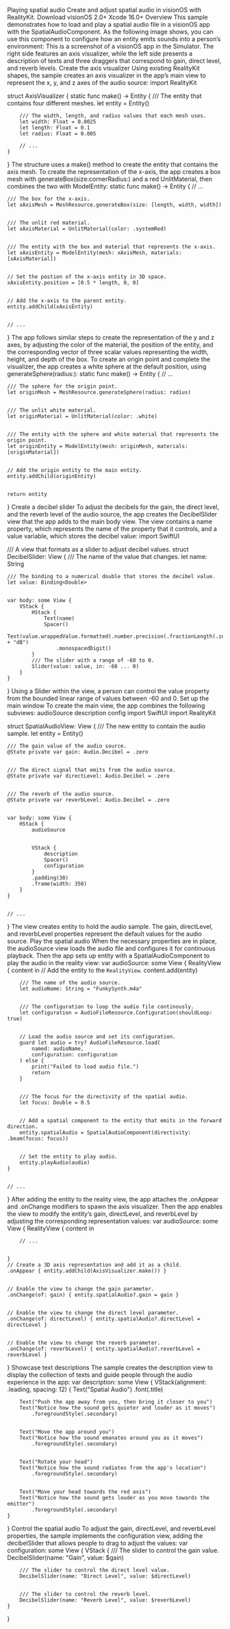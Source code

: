 Playing spatial audio
Create and adjust spatial audio in visionOS with RealityKit.
Download
visionOS 2.0+
Xcode 16.0+
Overview
This sample demonstrates how to load and play a spatial audio file in a visionOS app with the SpatialAudioComponent. As the following image shows, you can use this component to configure how an entity emits sounds into a person’s environment:
This is a screenshot of a visionOS app in the Simulator. The right side features an axis visualizer, while the left side presents a description of texts and three draggers that correspond to gain, direct level, and reverb levels.
Create the axis visualizer
Using existing RealityKit shapes, the sample creates an axis visualizer in the app’s main view to represent the x, y, and z axes of the audio source:
import RealityKit


struct AxisVisualizer {
    static func make() -> Entity {
        /// The entity that contains four different meshes.
        let entity = Entity()


        /// The width, length, and radius values that each mesh uses.
        let width: Float = 0.0025
        let length: Float = 0.1
        let radius: Float = 0.005
        
        // ...
    }
}
The structure uses a make() method to create the entity that contains the axis mesh.
To create the representation of the x-axis, the app creates a box mesh with generateBox(size:cornerRadius:) and a red UnlitMaterial, then combines the two with ModelEntity:
static func make() -> Entity {
    // ...


    /// The box for the x-axis.
    let xAxisMesh = MeshResource.generateBox(size: [length, width, width])


    /// The unlit red material.
    let xAxisMaterial = UnlitMaterial(color: .systemRed)


    /// The entity with the box and material that represents the x-axis.
    let xAxisEntity = ModelEntity(mesh: xAxisMesh, materials: [xAxisMaterial])


    // Set the postion of the x-axis entity in 3D space.
    xAxisEntity.position = [0.5 * length, 0, 0]


    // Add the x-axis to the parent entity.
    entity.addChild(xAxisEntity)


    // ...
}
The app follows similar steps to create the representation of the y and z axes, by adjusting the color of the material, the position of the entity, and the corresponding vector of three scalar values representing the width, height, and depth of the box.
To create an origin point and complete the visualizer, the app creates a white sphere at the default position, using generateSphere(radius:):
static func make() -> Entity {
    // ...


    /// The sphere for the origin point.
    let originMesh = MeshResource.generateSphere(radius: radius)


    /// The unlit white material.
    let originMaterial = UnlitMaterial(color: .white)


    /// The entity with the sphere and white material that represents the origin point.
    let originEntity = ModelEntity(mesh: originMesh, materials: [originMaterial])


    // Add the origin entity to the main entity.
    entity.addChild(originEntity)


    return entity
}
Create a decibel slider
To adjust the decibels for the gain, the direct level, and the reverb level of the audio source, the app creates the DecibelSlider view that the app adds to the main body view. The view contains a name property, which represents the name of the property that it controls, and a value variable, which stores the decibel value:
import SwiftUI


/// A view that formats as a slider to adjust decibel values.
struct DecibelSlider: View {
    /// The name of the value that changes.
    let name: String


    /// The binding to a numerical double that stores the decibel value.
    let value: Binding<Double>


    var body: some View {
        VStack {
            HStack {
                Text(name)
                Spacer()
                Text(value.wrappedValue.formatted(.number.precision(.fractionLength(.zero))) + "dB")
                    .monospacedDigit()
            }
            /// The slider with a range of -60 to 0.
            Slider(value: value, in: -60 ... 0)
        }
    }
}
Using a Slider within the view, a person can control the value property from the bounded linear range of values between -60 and 0.
Set up the main window
To create the main view, the app combines the following subviews:
audioSource
description
config
import SwiftUI
import RealityKit


struct SpatialAudioView: View {
    /// The new entity to contain the audio sample.
    let entity = Entity()


    /// The gain value of the audio source.
    @State private var gain: Audio.Decibel = .zero


    /// The direct signal that emits from the audio source.
    @State private var directLevel: Audio.Decibel = .zero


    /// The reverb of the audio source.
    @State private var reverbLevel: Audio.Decibel = .zero


    var body: some View {
        HStack {
            audioSource


            VStack {
                description
                Spacer()
                configuration
            }
            .padding(30)
            .frame(width: 350)
        }
    }


    // ...
}
The view creates entity to hold the audio sample. The gain, directLevel, and reverbLevel properties represent the default values for the audio source.
Play the spatial audio
When the necessary properties are in place, the audioSource view loads the audio file and configures it for continuous playback. Then the app sets up entity with a SpatialAudioComponent to play the audio in the reality view:
var audioSource: some View {
    RealityView { content in
        // Add the entity to the `RealityView`.
        content.add(entity)


        /// The name of the audio source.
        let audioName: String = "FunkySynth.m4a"


        /// The configuration to loop the audio file continously.
        let configuration = AudioFileResource.Configuration(shouldLoop: true)


        // Load the audio source and set its configuration.
        guard let audio = try? AudioFileResource.load(
            named: audioName,
            configuration: configuration
        ) else {
            print("Failed to load audio file.")
            return
        }


        /// The focus for the directivity of the spatial audio.
        let focus: Double = 0.5


        // Add a spatial component to the entity that emits in the forward direction.
        entity.spatialAudio = SpatialAudioComponent(directivity: .beam(focus: focus))


        // Set the entity to play audio.
        entity.playAudio(audio)
    }


    // ...
}
After adding the entity to the reality view, the app attaches the .onAppear and .onChange modifiers to spawn the axis visualizer. Then the app enables the view to modify the entity’s gain, directLevel, and reverbLevel by adjusting the corresponding representation values:
var audioSource: some View {
    RealityView { content in


        // ...


    }
    // Create a 3D axis representation and add it as a child.
    .onAppear { entity.addChild(AxisVisualizer.make()) }


    // Enable the view to change the gain parameter.
    .onChange(of: gain) { entity.spatialAudio?.gain = gain }


    // Enable the view to change the direct level parameter.
    .onChange(of: directLevel) { entity.spatialAudio?.directLevel = directLevel }


    // Enable the view to change the reverb parameter.
    .onChange(of: reverbLevel) { entity.spatialAudio?.reverbLevel = reverbLevel }
}
Showcase text descriptions
The sample creates the description view to display the collection of texts and guide people through the audio experience in the app:
var description: some View {
    VStack(alignment: .leading, spacing: 12) {
        Text("Spatial Audio")
            .font(.title)


        Text("Push the app away from you, then bring it closer to you")
        Text("Notice how the sound gets quieter and louder as it moves")
            .foregroundStyle(.secondary)


        Text("Move the app around you")
        Text("Notice how the sound emanates around you as it moves")
            .foregroundStyle(.secondary)


        Text("Rotate your head")
        Text("Notice how the sound radiates from the app's location")
            .foregroundStyle(.secondary)


        Text("Move your head towards the red axis")
        Text("Notice how the sound gets louder as you move towards the emitter")
            .foregroundStyle(.secondary)
    }
}
Control the spatial audio
To adjust the gain, directLevel, and reverbLevel properties, the sample implements the configuration view, adding the decibelSlider that allows people to drag to adjust the values:
var configuration: some View {
    VStack {
        /// The slider to control the gain value.
        DecibelSlider(name: "Gain", value: $gain)


        /// The slider to control the direct level value.
        DecibelSlider(name: "Direct Level", value: $directLevel)


        /// The slider to control the reverb level.
        DecibelSlider(name: "Reverb Level", value: $reverbLevel)
    }
}



